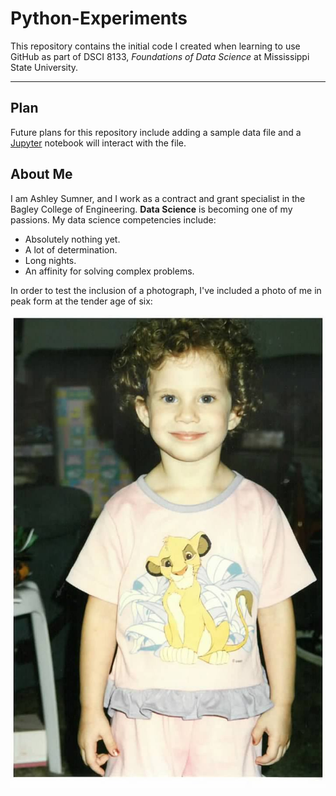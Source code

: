 <h1>Python-Experiments</h1>
This repository contains the initial code I created when learning to use GitHub as part of DSCI 8133, <i>Foundations of Data Science</i> at Mississippi State University.

____________

<h2>Plan</h2>
Future plans for this repository include adding a sample data file and a <a href="https://jupyter.org/ ">Jupyter</a> notebook will interact with the file.
<h2>About Me</h2>
I am Ashley Sumner, and I work as a contract and grant specialist in the Bagley College of Engineering. <b>Data Science</b> is becoming one of my passions.
My data science competencies include:
<ul>
  <li>Absolutely nothing yet.</li>
  <li>A lot of determination.</li>
  <li>Long nights.</li>
  <li>An affinity for solving complex problems.</li>
</ul>
In order to test the inclusion of a photograph, I've included a photo of me in peak form at the tender age of six:

![Young_Ashley at her grandparents' house](https://github.com/Adcardenas91/Python-Experiments/blob/c23e42f3f898623c369dfae3db19a24b66506a4e/00-pdR39F-Nso6mDAs1RRZSzSBnnRLwz7o_Ugjk5aGu8b6Sxu2dbPV_zvJ_Wk1yfasJ.jpg)
